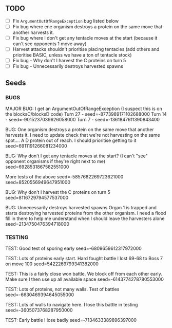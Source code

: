 ## TODO

 - [ ] Fix `ArgumentOutOfRangeException` bug listed below
 - [ ] Fix bug where ene organism destroys a protein on the same move that another harvests it.
 - [ ] Fix bug where I don't get any tentacle moves at the start (because it can't see opponents 1 move away)
 - [ ] Harvest attacks shouldn't prioritise placing tentacles (add others and prioritise BASIC, unless we have a ton of tentacle stock)
 - [ ] Fix bug - Why don't I harvest the C proteins on turn 5
 - [ ] Fix bug - Unnecessarily destroys harvested spawns

## Seeds

### BUGS

MAJOR BUG: I get an ArgumentOutOfRangeException (I suspect this is on the blocksC/blocksD code)
Turn 27 - seed=-8773989171102688000 
Turn 14 - seed=-9015237039626058000
Turn 7 - seed=-1361847611390843400

BUG: One organism destroys a protein on the same move that another harvests it. 
I need to update check that we're not harvesting on the same spot....
A D protein out of reach. I should prioritise getting to it
seed=6911191266081234000

BUG: Why don't I get any tentacle moves at the start? (I can't "see" opponent organisms if they're right next to me)
seed=6928531867582551000

More tests of the above
seed=-5857682269723621000
seed=8520556949647951000

BUG: Why don't I harvest the C proteins on turn 5
seed=8116729794577537000

BUG: Unnecessarily destroys harvested spawns
Organ 1 is trapped and starts destroying harvested proteins from the other organism.
I need a flood fill in there to help me understand when I should leave the harvesters alone
seed=2134750476394718000

### TESTING 

TEST: Good test of sporing early
seed=-6809659612317972000

TEST: Lots of proteins early start. Hard fought battle
I lost 69-68 to Boss 7 on move 100
seed=5422269799341382000

TEST: This is a fairly close won battle. We block off from each other early. Make sure I then use up all available space
seed=-6143774278780553000

TEST: Lots of proteins, not many walls. Test of battles
seed=-6630469394645055000

TEST: Lots of walls to navigate here. I lose this battle in testing
seed=-3605073768287950000

TEST: Early battle I lose badly
seed=-7134633389896397000